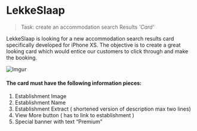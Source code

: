 # LekkeSlaap
>Task: create an accommodation search Results *'Card'*

LekkeSlaap is looking for a new accommodation search results card specifically developed for iPhone XS. 
The objective is to create a great looking card which would entice our customers to click through and make the booking. 

![Imgur](https://i.imgur.com/B5bPsgQ.jpg)

#### The card must have the following information pieces:
1. Establishment Image
2. Establishment Name
3. Establishment Extract ( shortened version of description max two lines)
4. View More button ( has to link to establishment )
5. Special banner with text “Premium”
